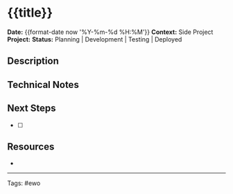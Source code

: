 # {{title}}

**Date:** {{format-date now '%Y-%m-%d %H:%M'}}
**Context:** Side Project
**Project:**
**Status:** Planning | Development | Testing | Deployed

## Description

## Technical Notes

## Next Steps
- [ ]

## Resources
-

---
Tags: #ewo
